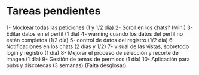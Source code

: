 #  Tareas pendientes
1- Mockear todas las peticiones (1 y 1/2 día)
2- Scroll en los chats? (Mini)
3- Editar datos en el perfil (1 día)
4- warning cuando los datos del perfil no están completos (1/2 día)
5- control de datos del registro (1/2 día)
6- Notificaciones en los chats (2 días y 1/2)
7- visual de las vistas, sobretodo login y registro (1 día)
8- Mejorar el proceso de selección y recorte de imagen (1 día)
9- Gestión de temas de permisos (1 día)
10- Aplicación para pubs y discotecas (3 semanas) (Falta desglosar)


